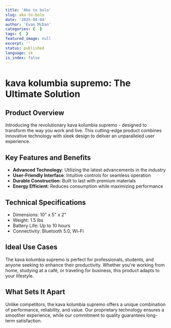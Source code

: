 ```yaml
---
title: 'Ako to bolo'
slug: ako-to-bolo
date: '2025-04-04'
author: 'Evan McDan'
categories: {  }
tags: {  }
featured_image: null
excerpt: ''
status: published
language: sk
is_index: false
---
```


# kava kolumbia supremo: The Ultimate Solution

## Product Overview

Introducing the revolutionary kava kolumbia supremo - designed to transform the way you work and live. This cutting-edge product combines innovative technology with sleek design to deliver an unparalleled user experience.

## Key Features and Benefits

- **Advanced Technology**: Utilizing the latest advancements in the industry
- **User-Friendly Interface**: Intuitive controls for seamless operation
- **Durable Construction**: Built to last with premium materials
- **Energy Efficient**: Reduces consumption while maximizing performance

## Technical Specifications

- Dimensions: 10" x 5" x 2"
- Weight: 1.5 lbs
- Battery Life: Up to 10 hours
- Connectivity: Bluetooth 5.0, Wi-Fi

## Ideal Use Cases

The kava kolumbia supremo is perfect for professionals, students, and anyone seeking to enhance their productivity. Whether you're working from home, studying at a café, or traveling for business, this product adapts to your lifestyle.

## What Sets It Apart

Unlike competitors, the kava kolumbia supremo offers a unique combination of performance, reliability, and value. Our proprietary technology ensures a smoother experience, while our commitment to quality guarantees long-term satisfaction.